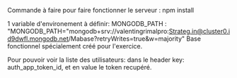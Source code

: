 Commande à faire pour faire fonctionner le serveur :
npm install 

1 variable d'environement à définir:
MONGODB_PATH : "MONGODB_PATH="mongodb+srv://valentingrimalpro:Strateg.in@cluster0.id9dwfl.mongodb.net/Mabase?retryWrites=true&w=majority"
Base fonctionnel spécialement créé pour l'exercice.

Pour pouvoir voir la liste des utilisateurs:
dans le header key: auth_app_token_id,
et en value le token recupéré.
